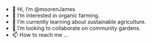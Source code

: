 - 👋 Hi, I’m @moorenJames
- 👀 I’m interested in organic farming.
- 🌱 I’m currently learning about sustainable agriculture.
- 💞️ I’m looking to collaborate on community gardens.
- 📫 How to reach me ...

<!---
moorenJames/moorenJames is a ✨ special ✨ repository because its `README.md` (this file) appears on your GitHub profile.
You can click the Preview link to take a look at your changes.
--->
